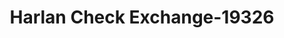 ---
f_zip-code: 40831
f_state-code: KY
title: Harlan Check Exchange-19326
f_phone: 606-574-0750
f_city-only: Harlan
f_address: 2366 S Us Highway 421 Harlan
f_location-unique-id: '19326'
slug: harlan-check-exchange-19326
updated-on: '2024-05-30T13:46:58.046Z'
created-on: '2024-05-30T13:36:59.803Z'
published-on: '2024-05-30T13:54:32.469Z'
f_city-state: cms/city/harlan-ky.md
f_company: cms/company/harlan-check-exchange.md
f_state: cms/state/kentucky.md
layout: '[payday-loan].html'
tags: payday-loan
---